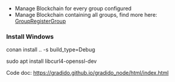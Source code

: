 
### 
- Manage Blockchain for every group configured
- Manage Blockchain containing all groups, find more here: [GroupRegisterGroup](https://gradido.github.io/gradido_node/classcontroller_1_1_group_register_group.html)

### Install Windows
conan install .. -s build_type=Debug

sudo apt install libcurl4-openssl-dev

Code doc: https://gradido.github.io/gradido_node/html/index.html